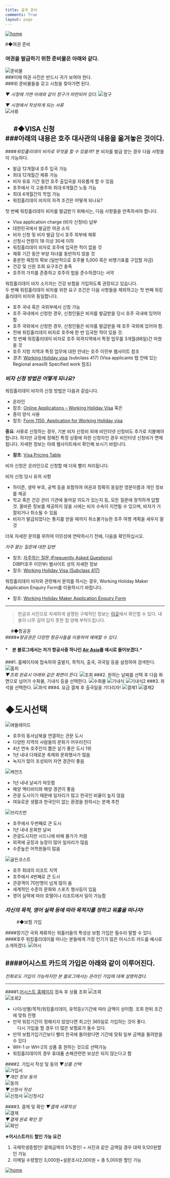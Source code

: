 ```yaml
---
title: 출국 준비
comments: True
layout: page
---
```



[![home](http://i725.photobucket.com/albums/ww253/meyal/home_zpsebcriy2u.jpg)](http://team0310.github.io/#portfolio)


#◆여권 준비   

### 여권을 발급하기 위한 준비물은 아래와 같다.  
![준비물](http://i725.photobucket.com/albums/ww253/meyal/_zpso84ikcwx.jpg)    
###이때 여권 사진은 반드시 귀가 보여야 한다.  
###위 준비물들을 갖고 시청을 찾아가면 된다.  


*▼ 시청에 가면 아래와 같이 창구가 마련되어 있다.*
![창구](http://i725.photobucket.com/albums/ww253/meyal/_zpsvvpsem8p.jpg)

*▼ 시청에서 작성하게 되는 서류*  
![서류](http://i725.photobucket.com/albums/ww253/meyal/_zpscqt5mfhy.jpg)
  
  
   
  　
#◆VISA 신청  
###아래의 내용은 호주 대사관의 내용을 옮겨놓은 것이다.  
---  
####*워킹홀리데이 비자로 무엇을 할 수 있을까?*
본 비자를 발급 받는 경우 다음 사항들이 가능하다.

- 발급 12개월내 호주 입국 가능
- 최대 12개월간 체류 가능
- 비자 유효 기간 동안 호주 출입국을 자유롭게 할 수 있음
- 호주에서 각 고용주와 최대 6개월간 노동 가능
- 최대 4개월간의 학업 가능
- 워킹홀리데이 비자의 자격 조건은 어떻게 되나요?

첫 번째 워킹홀리데이 비자를 발급받기 위해서는, 다음 사항들을 만족하셔야 합니다.

- Visa application charge (비자 신청비) 납부  
- 대한민국에서 발급한 여권 소지  
- 비자 신청 및 비자 발급 당시 호주 외부에 체류  
- 신청시 연령이 18 이상 30세 이하  
- 워킹홀리데이 비자로 호주에 입국한 적이 없을 것  
- 체류 기간 동안 부양 자녀를 동반하지 않을 것  
- 충분한 재정의 확보 (일반적으로 호주불 5,000 혹은 비행기표를 구입할 자금)
- 건강 및 신원 조회 요구조건 충족
- 호주의 가치를 존중하고 호주의 법을 준수하겠다는 서약


워킹홀리데이 비자 소지자는 건강 보험을 가입하도록 권장되고 있습니다.  
두 번째 워킹홀리데이 비자를 위한 요구 조건은 다음 사항들을 제외하고는 첫 번째 워킹홀리데이 비자와 동일합니다.

- 호주 국내 혹은 국외부에서 신청 가능
 - 호주 국내에서 신청한 경우, 신청인들은 비자를 발급받을 당시 호주 국내에 있어야 함.
 - 호주 국외에서 신청한 경우, 신청인들은 비자를 발급받을 때 호주 국외에 있어야 함.
- 전에 워킹홀리데이 비자로 호주에 한 번 입국한 적이 있을 것.
- 첫 번째 워킹홀리데이 비자로 호주 외곽지역에서 특정 업무를 3개월(88일)간 마쳤을 것
- 호주 지방 지역과 특정 업무에 대한 안내는 호주 이민부 웹사이트 참조
 - *참조*: [Working Holiday visa](http://www.immi.gov.au/Visas/Pages/417.aspx) (subclass 417) (Visa applicants 탭 안에 있는 Regional areas와 Specified work 참조)
 

### *비자 신청 방법은 어떻게 되나요?*

워킹홀리데이 비자의 신청 방법은 다음과 같습니다.

- 온라인  
 - 참조: [Online Applications – Working Holiday Visa](http://www.immi.gov.au/e_visa/working-holiday.htm) 혹은
- 종이 양식 사용
 - 참조: [Form 1150, Application for Working Holiday visa](http://www.immi.gov.au/allforms/pdf/1150.pdf)
 
**중요**: 서류로 신청하는 경우, 기본 비자 신청비 외에 비인터넷 신청비도 추가로 지불해야 합니다.  하지만 규정에 정해진 특정 상황에 처한 신청자인 경우 비인터넷 신청비가 면제됩니다.  자세한 정보는 아래 웹사이트에서 확인해 보시기 바랍니다.  
- **참조**: [Visa Pricing Table](http://www.immi.gov.au/fees-charges/visa-pricing-table.htm)

비자 신청은 온라인으로 신청할 때 더욱 빨리 처리됩니다. 

비자 신청 당시 유의 사항

- 하이픈, 생략 부호, 공백 등을 포함하여 여권과 정확히 동일한 영문이름과 개인 정보를 제공
- 학교 혹은 건강 관리 기관에 들어갈 의도가 있는지 등, 모든 질문에 정직하게 답할 것. 올바른 정보를 제공하지 않을 시에는 비자 수속이 지연될 수 있으며, 비자가 거절되거나 취소될 수 있음
- 비자가 발급되었다는 통지를 받을 때까지 취소불가능한 호주 여행 계획을 세우지 말 것  

 
더욱 자세한 문의를 위하여 이민성에 연락하시기 전에, 다음을 확인하십시오.  
  
  
*자주 묻는 질문에 대한 답변*  
- 참조: [자주하는 질문 (Frequently Asked Questions) ](http://southkorea.embassy.gov.au/seolkorean/wh_faq_kr.html)  
DIBP(호주 이민부) 웹사이트 상의 자세한 정보  
- 참조: [Working Holiday Visa (Subclass 417)](http://www.immi.gov.au/visitors/working-holiday/417/index.htm)
 
워킹홀리데이 비자와 관련해서 문의를 하시는 경우, Working Holiday Maker Application Enquiry Form를 이용하시기 바랍니다.
- 참조: [Working Holiday Maker Application Enquiry Form ](http://www.immi.gov.au/visitors/working-holiday/417/index.htm)

---
>한글과 사진으로 자세하게 설명된 구체적인 정보는 [이곳](http://blog.naver.com/penink8/220372910441)에서 확인할 수 있다.
내용이 너무 길어 담지 못한 점 양해 부탁드립니다.

 
 　
#◆항공권   
####*※항공권은 다양한  항공사들을 이용하여 예매할 수 있다.*  
#### *　본 블로그에서는 저가 항공사중 하나인 [Air Asia](http://www.airasia.com/kr/ko/home.page)를 예시로 들어보겠다.*  

###1. 홈페이지에 접속하여 출발지, 목적지, 출국, 귀국일 등을 설정하여 검색한다.
![홈피](http://i725.photobucket.com/albums/ww253/meyal/1_zpsp886oxzf.png)  
*▼조회 완료시 아래와 같은 화면이 뜬다.*
![조회](http://i725.photobucket.com/albums/ww253/meyal/2_zpslbscp2jk.png)
###2. 원하는 날짜를 선택 후 다음 화면으로 넘어가 수화물, 기내식 등을 선택한다.
![수화물](http://i725.photobucket.com/albums/ww253/meyal/3_zpsykiuh7n9.jpg)
![기내식](http://i725.photobucket.com/albums/ww253/meyal/4_zpsejmpfweg.jpg)
![기내식2](http://i725.photobucket.com/albums/ww253/meyal/5_zpshdrkf4jo.jpg)
###3. 좌석을 선택한다.
![좌석](http://i725.photobucket.com/albums/ww253/meyal/6_zpsklh1p3h9.png)
###4. 요금 결제 후 출국일을 기다리자!
![결제1](http://i725.photobucket.com/albums/ww253/meyal/7_zpsknx0h3yc.png)
![결제2](http://i725.photobucket.com/albums/ww253/meyal/8_zpswn28swnv.jpg)
　
　　
# ◆도시선택
![애들레이드](http://i725.photobucket.com/albums/ww253/meyal/1_zpsfzjo8flj.png)

- 호주의 동서남북을 연결하는 관문 도시
- 다양한 지역의 사람들의 문화가 어우러진다
- 4년 연속 호주인이 뽑은 살기 좋은 도시 1위
- 1년 내내 다채로운 축제와 문화행사가 많음
- 녹지가 많이 조성되어 자연 경관이 좋음

![케언즈](http://i725.photobucket.com/albums/ww253/meyal/2_zpsvxwrod1v.png)
- 1년 내내 날씨가 따듯함
- 해양 액티비티와 해양 경관이 좋음
- 관광 도시이기 때문에 일자리가 많고 한국인 비율이 높지 않음
- 여유로운 생활과 한국인이 없는 환경을 원하시는 분께 추천

![브리즈번](http://i725.photobucket.com/albums/ww253/meyal/3_zpsm4tabb9s.png)
- 호주에서 두번째로 큰 도시
- 1년 내내 온화한 날씨
- 관광도시지만 시드니에 비해 물가가 저렴
- 외곽에 공장과 농장이 많아 일자리가 많음
- 수준높은 어학원들이 많음

![골든코스트](http://i725.photobucket.com/albums/ww253/meyal/4_zpspbcb4r6t.png)

- 호주 최대의 리조트 지역
- 호주에서 4번째로 큰 도시
- 관광객이 70만명이 넘게 많이 옴
- 세계적인 수준의 문화와 스포츠 행사등이 있음
- 영어 실력에 따라 호텔이나 리조트에서 일이 가능함


###  *자신의 목적, 영어 실력 등에 따라 목적지를 정하고 워홀을 떠나자!*
　
　
#◆보험 가입
  
####장기간 국외 체류하는 워홀러들의 특성상 보험 가입은 필수라 말할 수 있다.
####호주 워킹홀리데이를 떠나는 분들에게 가장 인기가 많은 어시스트 카드를 예시로 소개하겠다.
![어시](http://i725.photobucket.com/albums/ww253/meyal/1_zpslto6zhul.jpg)

####어시스트 카드의 가입은 아래와 같이 이루어진다.
---
*전화로도 가입이 가능하지만 본 블로그에서는 온라인 가입에 대해 설명하겠다.*

---
####1.[어시스트 홈페이지](http://www.assistcard.co.kr/) 접속 후 상품 조회
![조회](http://i725.photobucket.com/albums/ww253/meyal/2_zpsocxlcwzc.jpg)  
![조회2](http://i725.photobucket.com/albums/ww253/meyal/4_zpsj5vlskbg.jpg)  
- 나이/성별/목적(워킹홀리데이, 유학등)/기간에 따라 금액이 상이함. 조회 한뒤 조건에 맞춰 진행
- 만약 워킹기간이 정해지지 않았다면 최고인 365일로 가입하는 것이 좋다.  
　다시 가입을 할 경우 더 많은 보험료가 들수 있다.
- 만약 보험가입기간보다 빨리 한국에 돌아왔다면 기간에 맞춰 일부 금액을 돌려받을 수 있다
- WH-1 or WH-2의 상품 중 원하는 것으로 선택가능 
- 워킹홀리데이의 경우 휴대품 손해관련한 보상은 되지 않는다고 함

####2. 가입서 작성 및 동의
*▼상품 선택*  
![가입서](http://i725.photobucket.com/albums/ww253/meyal/-4_zpssdb7n1eq.jpg)  
*▼개인 정보 동의*    
![동의](http://i725.photobucket.com/albums/ww253/meyal/-6_zpstid44ano.jpg)  
*▼신청서 작성*  
![신청서](http://i725.photobucket.com/albums/ww253/meyal/-7_zpshegqgbpv.jpg)
![신청서2](http://i725.photobucket.com/albums/ww253/meyal/-8_zpsisyv6wqz.jpg)

####3. 결제 및 확인
*▼결제 서류작성*     
![결제](http://i725.photobucket.com/albums/ww253/meyal/-9_zpsd1fndlju.jpg)  
*▼결제 완료 확인 창*   
![확인](http://i725.photobucket.com/albums/ww253/meyal/-10_zpsyywozya7.jpg)


**※어시스트카드 할인 가능 요건**  
1. 국제학생증할인! 결제금액의 5%할인! = 사진과 같은 금액일 경우 대략 9,120원할인 가능  
2. 이메일 수령할인 3,000원+설문조사2,000원 = 총 5,000원 할인 가능  


[![home](http://i725.photobucket.com/albums/ww253/meyal/home_zpsebcriy2u.jpg)](http://team0310.github.io/#portfolio)

